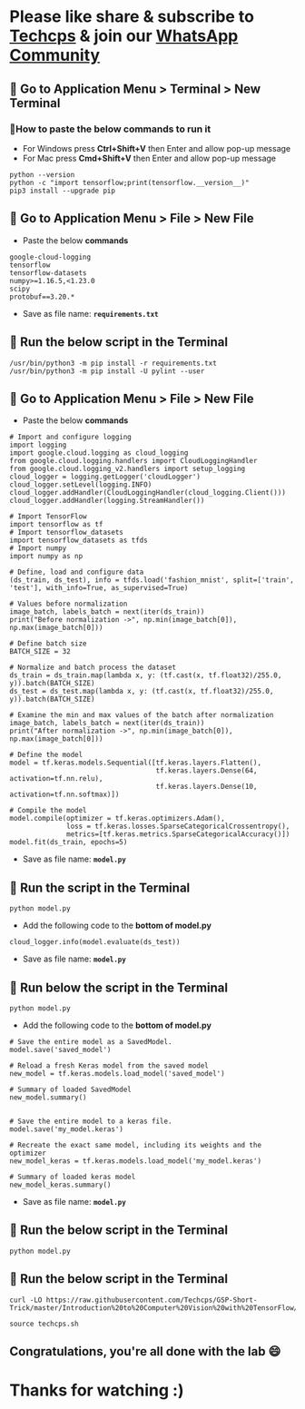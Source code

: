 
# Please like share & subscribe to [Techcps](https://www.youtube.com/@techcps) & join our [WhatsApp Community](https://whatsapp.com/channel/0029Va9nne147XeIFkXYv71A)

## 🚨 Go to Application Menu > Terminal > New Terminal

### 🚨How to paste the below commands to run it
- For Windows press **Ctrl+Shift+V** then Enter and allow pop-up message
- For Mac press **Cmd+Shift+V** then Enter and allow pop-up message

```
python --version
python -c "import tensorflow;print(tensorflow.__version__)"
pip3 install --upgrade pip
```
## 🚨 Go to Application Menu > File > New File
- Paste the below **commands**
```
google-cloud-logging
tensorflow
tensorflow-datasets
numpy>=1.16.5,<1.23.0
scipy
protobuf==3.20.*
```
- Save as file name: **`requirements.txt`**

## 🚨 Run the below script in the Terminal
```
/usr/bin/python3 -m pip install -r requirements.txt
/usr/bin/python3 -m pip install -U pylint --user
```

## 🚨 Go to Application Menu > File > New File
- Paste the below **commands**

```
# Import and configure logging
import logging
import google.cloud.logging as cloud_logging
from google.cloud.logging.handlers import CloudLoggingHandler
from google.cloud.logging_v2.handlers import setup_logging
cloud_logger = logging.getLogger('cloudLogger')
cloud_logger.setLevel(logging.INFO)
cloud_logger.addHandler(CloudLoggingHandler(cloud_logging.Client()))
cloud_logger.addHandler(logging.StreamHandler())

# Import TensorFlow
import tensorflow as tf
# Import tensorflow_datasets
import tensorflow_datasets as tfds
# Import numpy
import numpy as np

# Define, load and configure data
(ds_train, ds_test), info = tfds.load('fashion_mnist', split=['train', 'test'], with_info=True, as_supervised=True)

# Values before normalization
image_batch, labels_batch = next(iter(ds_train))
print("Before normalization ->", np.min(image_batch[0]), np.max(image_batch[0]))

# Define batch size
BATCH_SIZE = 32

# Normalize and batch process the dataset
ds_train = ds_train.map(lambda x, y: (tf.cast(x, tf.float32)/255.0, y)).batch(BATCH_SIZE)
ds_test = ds_test.map(lambda x, y: (tf.cast(x, tf.float32)/255.0, y)).batch(BATCH_SIZE)

# Examine the min and max values of the batch after normalization
image_batch, labels_batch = next(iter(ds_train))
print("After normalization ->", np.min(image_batch[0]), np.max(image_batch[0]))

# Define the model
model = tf.keras.models.Sequential([tf.keras.layers.Flatten(),
                                    tf.keras.layers.Dense(64, activation=tf.nn.relu),
                                    tf.keras.layers.Dense(10, activation=tf.nn.softmax)])

# Compile the model
model.compile(optimizer = tf.keras.optimizers.Adam(),
              loss = tf.keras.losses.SparseCategoricalCrossentropy(),
              metrics=[tf.keras.metrics.SparseCategoricalAccuracy()])
model.fit(ds_train, epochs=5)
```
- Save as file name: **`model.py`**

## 🚨 Run the script in the Terminal
```
python model.py
```

- Add the following code to the **bottom of model.py**
```
cloud_logger.info(model.evaluate(ds_test))
```
- Save as file name: **`model.py`**

## 🚨 Run below the script in the Terminal
```
python model.py
```

- Add the following code to the **bottom of model.py**
```
# Save the entire model as a SavedModel.
model.save('saved_model')

# Reload a fresh Keras model from the saved model
new_model = tf.keras.models.load_model('saved_model')

# Summary of loaded SavedModel
new_model.summary()


# Save the entire model to a keras file.
model.save('my_model.keras')

# Recreate the exact same model, including its weights and the optimizer
new_model_keras = tf.keras.models.load_model('my_model.keras')

# Summary of loaded keras model
new_model_keras.summary()
```
- Save as file name: **`model.py`**

## 🚨 Run the below script in the Terminal
```
python model.py
```

## 🚨 Run the below script in the Terminal
```
curl -LO https://raw.githubusercontent.com/Techcps/GSP-Short-Trick/master/Introduction%20to%20Computer%20Vision%20with%20TensorFlow/techcps.sh

source techcps.sh
```

## Congratulations, you're all done with the lab 😄

# Thanks for watching :)
